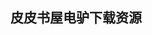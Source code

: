 ## 皮皮书屋电驴下载资源 

[Distributed Systems_ Principles and Paradigms (2nd Edition).pdf]: (ed2k://|file|Distributed%20Systems_%20Principles%20and%20Paradigms%20%282nd%20Edition%29.pdf|10044218|719facf4ff22f3fa244d5fec28697b56|h=rnzt62ghdktjv4weop5ahzngwwcbmsk7|/)

[Patterns for Parallel Programming.pdf]: (ed2k://|file|Patterns%20for%20Parallel%20Programming.pdf|3549440|e0f2d7e6c6af486aa50bd3ff5dd83321|h=hk4qwl476we6cvvnpefi7wdll3yexdph|/)

[Windows Forms Programming with C#.pdf]: (ed2k://|file|Windows%20Forms%20Programming%20with%20C%23.pdf|9668300|a7a22fd99efcd6b0da2e03e7433e3352|h=gk57zm6pe5usrrsgxfc5p2lsma2tz4ay|/)

[Office 2010 Web Apps For Dummies.pdf]: (ed2k://|file|Office%202010%20Web%20Apps%20For%20Dummies.pdf|7230086|c3b6b5a8ca9c4c22f17fada047dd9913|h=lv7mpck3dttrecerhgil5dfqz35a5p6x|/)

[Sensor Networks and Configuration.pdf]: (ed2k://|file|Sensor%20Networks%20and%20Configuration.pdf|15358125|6650c0bc60240f33fede48db1705c3d3|h=exvhi7cpq2mqwtvb5luurj7t3fi5hy5u|/)

[Python Testing Cookbook.pdf]: (ed2k://|file|Python%20Testing%20Cookbook.pdf|9583473|9068fdd0bfbaa8e3e2c7c28871b0c2e3|h=rb76v5fybvcyojcbhhzfggnhtv5wbflt|/)

[Fundamentals of Multimedia.pdf]: (ed2k://|file|Fundamentals%20of%20Multimedia.pdf|22665511|fd1d8bcfd66e565b6d9ed4e142eefc2e|h=wvbfafdbyqyvorgj7iyxucjtwqj6fkab|/)

[Ethernet_ The Definitive Guide.pdf]: (ed2k://|file|Ethernet_%20The%20Definitive%20Guide.pdf|10228566|951e066f89fcfcae1dbb908ae3bc3334|h=bfrff6dscx6sw6pqu7l64a3wqql35zas|/)

[Sass and Compass in Action (EPUB).pdf]: (ed2k://|file|Sass%20and%20Compass%20in%20Action%20%28EPUB%29.pdf|4537366|6137eac68fe8c921dc5e00db72759fa4|h=sxcfs5eykbsyywrokkpbesqnpdkewzyw|/)

[Jbuilder开发人员指南.zip]: (ed2k://|file|Jbuilder%E5%BC%80%E5%8F%91%E4%BA%BA%E5%91%98%E6%8C%87%E5%8D%97.zip|5745547|89ca1ccddefe1411f49dbc918635f5ba|h=mw7xejda4mp74rdshfog6djzcioylkjk|/)

[sed与awk(第二版)(饭醉团伙中文高清版).pdf]: (ed2k://|file|sed%E4%B8%8Eawk%28%E7%AC%AC%E4%BA%8C%E7%89%88%29%28%E9%A5%AD%E9%86%89%E5%9B%A2%E4%BC%99%E4%B8%AD%E6%96%87%E9%AB%98%E6%B8%85%E7%89%88%29.pdf|16911647|071397c3dc61c3fb06b6dc714af7bdc9|h=n7raxhfmhjaypaipzxanbhvxho566bpf|/)

[Agile Development with the ICONIX Process.chm]: (ed2k://|file|Agile%20Development%20with%20the%20ICONIX%20Process.chm|9965042|fe0bbbebb454aa65cf944e9ddbf73651|h=tms63pgaesk4rlh2s7wprmdtvkl3cv4t|/)

[Digging into WordPress v3.3.pdf]: (ed2k://|file|Digging%20into%20WordPress%20v3.3.pdf|34254913|599a8bda6c5dc2bd334f797851784d9a|h=wepep5xmg4sior3nrm3sga4jhaoywrnr|/)

[WordPress 3 Cookbook.pdf]: (ed2k://|file|WordPress%203%20Cookbook.pdf|16842228|60c2740a0970573a308d899568dca781|h=zpkne7djtkqxddyop24iyzj2bis2nw5o|/)

[WordPress 3 for Business Bloggers.pdf]: (ed2k://|file|WordPress%203%20for%20Business%20Bloggers.pdf|9983438|fb8e2da9194aa2a0bb91f7816168794f|h=2ep464gm3sh4nlhlahrosyy7fpmpsd62|/)

[Social Media for WordPress_ Build Communities, Engage Members and Promote Your Site.pdf]: (ed2k://|file|Social%20Media%20for%20WordPress_%20Build%20Communities%2C%20Engage%20Members%20and%20Promote%20Your%20Site.pdf|5020866|4c6c089096639c999e60f988842aa1fd|h=nh7yer32bfei3pd4kyro4ti3m7mphzoj|/)

[SOFTWARE PARADIGMS.pdf]: (ed2k://|file|SOFTWARE%20PARADIGMS.pdf|4482592|85dfe0533657b328b228f97c2f664589|h=ziuskpomd3jqdt7sas6n5ut37yn6or3x|/)

[A Practical Guide to Linux(R) Commands, Editors, and Shell Programming.chm]: (ed2k://|file|A%20Practical%20Guide%20to%20Linux%28R%29%20Commands%2C%20Editors%2C%20and%20Shell%20Programming.chm|3786069|efc73da33bff3045b16dc30375b8c281|h=e6qv3dos3t4yllnm3yh6slobgzpw4atd|/)

[WordPress_ The Missing Manual.pdf]: (ed2k://|file|WordPress_%20The%20Missing%20Manual.pdf|32389934|6711eb05eea9dfd4ff440360380d14b1|h=36upwpt5vry55mmbt47xrptgt7s2sgzp|/)

[WordPress Mobile Applications with PhoneGap.pdf]: (ed2k://|file|WordPress%20Mobile%20Applications%20with%20PhoneGap.pdf|3827026|ec8b3df8b4bfdb660909da877ef85411|h=m4hxqqth6tncbog7lco332eyr2xrzjxq|/)

[Professional WordPress_ Design and Development, 2 edition.pdf]: (ed2k://|file|Professional%20WordPress_%20Design%20and%20Development%2C%202%20edition.pdf|14762740|61817fadfcecc20804512ac32b58eebd|h=rqhqgu4fd5aqw25bq4wuvh5b2s7wk7t2|/)

[Designing Storage for Exchange 2007 SP1.pdf]: (ed2k://|file|Designing%20Storage%20for%20Exchange%202007%20SP1.pdf|32636622|69dbc49ef962996a34bb2447f8e2458f|h=csraebdmyyn2y6fe7jewlfbglnpxjbwf|/)

[码农 第2期.pdf]: (ed2k://|file|%E7%A0%81%E5%86%9C%20%E7%AC%AC2%E6%9C%9F.pdf|7394931|b69a1f43acd2a68ab487cebad01e02a7|h=owqoiq5vhsppmzmhczcdgkw5czl47a2u|/)

[Uncertainty in geographical information.pdf]: (ed2k://|file|Uncertainty%20in%20geographical%20information.pdf|4611229|115586eff1bf4f0781119ca00d97dbed|h=d7u2vwiu5acvem2ozfmt4ewjq2ma2qiy|/)

[Learning jQuery Deferreds.pdf]: (ed2k://|file|Learning%20jQuery%20Deferreds.pdf|8049105|88a82e01b6523c61eb264dda0e314ccd|h=pj5g3ibdj66cy5w4ni7e6kwk52c3fbxg|/)

[RECONFIGURABLE RADIO SYSTEMS.pdf]: (ed2k://|file|RECONFIGURABLE%20RADIO%20SYSTEMS.pdf|15046788|9294bcd0fc24060b160e11a411d5f09d|h=z736wo3d6kn2hsvmnxbyxiyvqk7al7g7|/)

[使用Java Web服务构建SOA.pdf]: (ed2k://|file|%E4%BD%BF%E7%94%A8Java%20Web%E6%9C%8D%E5%8A%A1%E6%9E%84%E5%BB%BASOA.pdf|50726758|451a044a165af581692ced1a441e5afc|h=ylun26lsgajiwgvkko2wccbcf6gy7fiq|/)

[Expert MySQL.pdf]: (ed2k://|file|Expert%20MySQL.pdf|10809454|ead48c8ae7228dad1f16a035f998b909|h=iwroyvq7rnlb232liwlaxy33lmdiz5p3|/)

[Core Software Security.pdf]: (ed2k://|file|Core%20Software%20Security.pdf|5877630|10e05287853cbb544735579053470300|h=cspwgomcn5cyods2gbyivgfuapnzqhva|/)

[Droid 2_ The Missing Manual.pdf]: (ed2k://|file|Droid%202_%20The%20Missing%20Manual.pdf|38205293|960d28778d70928142aee275e7ea36ad|h=kfqcz72vqohe7pv5lpqdep37z2ilf5hn|/)

[Inferno Programming with Limbo.pdf]: (ed2k://|file|Inferno%20Programming%20with%20Limbo.pdf|29268434|0c548d4e27a7525aea586977489313cf|h=kkpgfqyroivwa6x56mtrtckk5yamky4j|/)

[Cinema 4D Beginner’s Guide.pdf]: (ed2k://|file|Cinema%204D%20Beginner%E2%80%99s%20Guide.pdf|7496779|e32a59664c8a8ebad4c10297130b2542|h=w7b4ezxt7usr2jfu6erpjprqla4zw3bq|/)

[Computer Graphics Using Java 2D and 3D.chm]: (ed2k://|file|Computer%20Graphics%20Using%20Java%202D%20and%203D.chm|5672580|5a144b23fdc74cfae3c48c81dfaf52e6|h=duvuhrzbhftami7furrxeuyinwfotkcb|/)

[ASP.NET 3.5 Website Programming.pdf]: (ed2k://|file|ASP.NET%203.5%20Website%20Programming.pdf|7958884|54c811cf8a819879cc6f914c03ff381a|h=4z6g3thwvtkigghk5owvmpr747fua3pn|/)

[User Experience, Practical Techniques, Volume 1 (Smashing eBook Series).pdf]: (ed2k://|file|User%20Experience%2C%20Practical%20Techniques%2C%20Volume%201%20%28Smashing%20eBook%20Series%29.pdf|6509344|506201cffda32f95dfe5080a20544d26|h=e24ath6wk56zb5okbfjhq5tpyldovp2v|/)

[Objective-C Quick Syntax Reference.pdf]: (ed2k://|file|Objective-C%20Quick%20Syntax%20Reference.pdf|2073060|2067e64852422f34c01e81ad37ecd149|h=munb6y7d3srt5jzyoe5kzut46c746di2|/)

[Linker and Libraries Guide.pdf]: (ed2k://|file|Linker%20and%20Libraries%20Guide.pdf|1972480|b7304a35af57d7047a915e836f2e7229|h=dh7wh2l7ahzivzus4mq5uhepxzrvrryl|/)

[Social Software and Web 2.0 Technology Trends.pdf]: (ed2k://|file|Social%20Software%20and%20Web%202.0%20Technology%20Trends.pdf|3666798|b20ad8f9225bcbab4879b67095bf8448|h=zanwcpehroy2anuky2e7m675vbd7ichn|/)

[UML 2 Semantics and Applications.pdf]: (ed2k://|file|UML%202%20Semantics%20and%20Applications.pdf|1979031|3a2ae0486bb0714efb8ab8f82d386365|h=fm2tci3zjkdj2ki2oxfvtvzfagtzhxhs|/)

[单片机典型模块设计实例导航.pdf]: (ed2k://|file|%E5%8D%95%E7%89%87%E6%9C%BA%E5%85%B8%E5%9E%8B%E6%A8%A1%E5%9D%97%E8%AE%BE%E8%AE%A1%E5%AE%9E%E4%BE%8B%E5%AF%BC%E8%88%AA.pdf|50815835|649632fe52e234f6235c5e8a261d3040|h=leqfoeuthjg7ndggx2eojdmvkv3fuct3|/)

[Web Analytics An Hour a Day.pdf]: (ed2k://|file|Web%20Analytics%20An%20Hour%20a%20Day.pdf|6578326|68f8ee7024df9f8c61c1b048dae50ade|h=22k3arqvcpl4d6ssisaqk6tyxg4cbghq|/)

[PacktPub.Sencha.Touch.Cookbook.2nd.Edition.pdf]: (ed2k://|file|PacktPub.Sencha.Touch.Cookbook.2nd.Edition.pdf|5280870|eac49fdd3ca99ef9dd9c732b025e0cb7|h=zxkkfvfdsq7nsznu4qo3mm4nksmqg3bl|/)

[Mathematica使用指南.pdf]: (ed2k://|file|Mathematica%E4%BD%BF%E7%94%A8%E6%8C%87%E5%8D%97.pdf|10689624|eec85c9d8a10a3e83d11230880fbe373|h=p3lillziiflzzdibug5ka7aoc2jskc5q|/)

[Advanced Bash-Scripting Guide 6.2.pdf]: (ed2k://|file|Advanced%20Bash-Scripting%20Guide%206.2.pdf|2619626|636a4aca805b194632b951fad8806544|h=zzag3nf4eszxzn4dklbybbvrxitg4guz|/)

[C# in Depth.pdf]: (ed2k://|file|C%23%20in%20Depth.pdf|8578042|b2e8a860090b7ed3af1bb97185f2de05|h=7i4b5fwzybzzvsufzxq3rfhihvyalede|/)

[计算机程序的构造和解释(原书第2版).pdf]: (ed2k://|file|%E8%AE%A1%E7%AE%97%E6%9C%BA%E7%A8%8B%E5%BA%8F%E7%9A%84%E6%9E%84%E9%80%A0%E5%92%8C%E8%A7%A3%E9%87%8A%28%E5%8E%9F%E4%B9%A6%E7%AC%AC2%E7%89%88%29.pdf|2608796|dcb8a0af64b524fa15df9d2bae191c27|h=o5qm4b4gzdvfuffhybnu5edofavcxdly|/)

[From Bash to Z Shell_ Conquering the Command Line.pdf]: (ed2k://|file|From%20Bash%20to%20Z%20Shell_%20Conquering%20the%20Command%20Line.pdf|15371600|09f67c25deec1bcbc6dd4112086dbce6|h=tnvef4pbuxatyohrzbsgj5i5rdr5eycy|/)

[学习 bash.pdf]: (ed2k://|file|%E5%AD%A6%E4%B9%A0%20bash.pdf|7592191|9e12c2357d68a196ba9b92bd71735a58|h=knci6tcs5sqwwjhfwtrdirvuzt4pun7a|/)

[The App Design Handbook.pdf]: (ed2k://|file|The%20App%20Design%20Handbook.pdf|10586642|68c97ee58563c01850404c72f1590968|h=rirhqcefthy5klv6pwt4py5zp7rkl5zn|/)

[60 Recipes for Apache CloudStack.pdf]: (ed2k://|file|60%20Recipes%20for%20Apache%20CloudStack.pdf|10625510|05a7e1150b16199b0838fccd78f1158e|h=w6iao3kqm6v3ggtp7nsuofayezpz6syy|/)

[Drupal_ The Guide to Planning and Building Websites.pdf]: (ed2k://|file|Drupal_%20The%20Guide%20to%20Planning%20and%20Building%20Websites.pdf|29108972|f3135c902251684219a7bb4be77cb46a|h=kap3iffg6bv2cl2bsjt453fr2qedaj27|/)

[iOS6 by tutorials.pdf]: (ed2k://|file|iOS6%20by%20tutorials.pdf|50767387|cadd42237cfe6ebb7c103d21eafd2ada|h=ea44xtaif776zug5ur7pmczwmm2kro54|/)

[51 High-tech Practical Jokes for the Evil Genius.pdf]: (ed2k://|file|51%20High-tech%20Practical%20Jokes%20for%20the%20Evil%20Genius.pdf|11673109|35d7504ee33cbe0ed7c93aa240ca44c1|h=pdpw3ao25k2atraapm5hjmui2kvr55pd|/)

[Network Intrusion Detection, Third Edition.pdf]: (ed2k://|file|Network%20Intrusion%20Detection%2C%20Third%20Edition.pdf|2368874|7ef42ef39f428d92c48368275de9969d|h=t4l3yt7si4krugeyo3u44wllxquu3opx|/)

[Microsoft Office Excel 2003 Formulas.pdf]: (ed2k://|file|Microsoft%20Office%20Excel%202003%20Formulas.pdf|12074259|9707b8c0e894f6cbb8852b434c919be9|h=76mlbfdbgwzodsunkf7zzjalj72pobme|/)

[Developer’s Guide to Collections in Microsoft .NET.pdf]: (ed2k://|file|Developer%E2%80%99s%20Guide%20to%20Collections%20in%20Microsoft%20.NET.pdf|8621179|9c1317f0fb08e8d2127ad988a914673f|h=omejewyxxidexslksp62ltj44av3ut3q|/)

[Microsoft Office Excel 2003 Bible.pdf]: (ed2k://|file|Microsoft%20Office%20Excel%202003%20Bible.pdf|20609719|771f6c43bc57854e29662fdaa795167f|h=mimlshsllrvpt76ys7jhlycxtng65zbn|/)

[HTML5 For Dummies Quick Reference.pdf]: (ed2k://|file|HTML5%20For%20Dummies%20Quick%20Reference.pdf|2449045|b0e013ef68065656bafdb1fc654a671d|h=peuuqphaid23az5y5nuy3ltgpqhqjefg|/)

[Predictive Analytics_ Microsoft Excel.pdf]: (ed2k://|file|Predictive%20Analytics_%20Microsoft%20Excel.pdf|7243447|f5779d6f24e315b3069fdaf7a1764c90|h=pzsb2ady4xpptkrkjuyct5cbzhkibgvs|/)

[Excel DashBoards & Reports.pdf]: (ed2k://|file|Excel%20DashBoards%20%26%20Reports.pdf|8194653|0321356b518ec8e8f52fbc82d119a552|h=ci5powwxhthf444riph6wcpm33cmmj7j|/)

[Excel Add-in Development in C_C++_ Applications in Finance.pdf]: (ed2k://|file|Excel%20Add-in%20Development%20in%20C_C%2B%2B_%20Applications%20in%20Finance.pdf|3286635|4ffe23f2e1255df64b8e9503b2839057|h=qpnwpzjokrhygczv5bqwtxihg5pnjox2|/)

[Microsoft Office Excel 2003 Inside Out.pdf]: (ed2k://|file|Microsoft%20Office%20Excel%202003%20Inside%20Out.pdf|16950605|0a73e5a8e38224e34ade379da8bfc952|h=cv7ebzow4tes3znj7zocgrdww7f2ftrl|/)

[Practical Guide to Ubuntu Linux, 3rd Edition.rar]: (ed2k://|file|Practical%20Guide%20to%20Ubuntu%20Linux%2C%203rd%20Edition.rar|10878682|6be1d40a320cfc72f216758c3a557a96|h=jke44xr5cqdtk76doeindes7tsem5cie|/)

[Pro Single Page Application Development.pdf]: (ed2k://|file|Pro%20Single%20Page%20Application%20Development.pdf|8209195|dd090d93409d14b70e7a5a251bac730c|h=wgdwpn3dglko4jhy4xw3ynaxi2qgepzr|/)

[Campus Network Design Fundamentals.chm]: (ed2k://|file|Campus%20Network%20Design%20Fundamentals.chm|3609030|0cd281f5c7e81302e288e272fefaf8ed|h=swrsag6krlh3v6rj6i5c252ipifvovxk|/)

[OSPF Network Design Solutions, 2nd edition.pdf]: (ed2k://|file|OSPF%20Network%20Design%20Solutions%2C%202nd%20edition.pdf|15431173|d1b08b5aff6dd02a59c3f8517edf1301|h=pe5mbnwvoita2lajayzna4zxf7t6vg2t|/)

[Programming with C++.pdf]: (ed2k://|file|Programming%20with%20C%2B%2B.pdf|7837862|9337f0eeb56627027425960840a750bb|h=ahkcwkev5nqk45b52eusb2sdddghz4ae|/)

[Sams Teach Yourself Networking in 24 Hours (4th Edition).pdf]: (ed2k://|file|Sams%20Teach%20Yourself%20Networking%20in%2024%20Hours%20%284th%20Edition%29.pdf|2924262|178019d86c8548c82cef0942577d639c|h=5tdpx5upgnmdb4gu6elsqtqlvcfulhoe|/)

[现代编译原理-C语言描述.pdf]: (ed2k://|file|%E7%8E%B0%E4%BB%A3%E7%BC%96%E8%AF%91%E5%8E%9F%E7%90%86-C%E8%AF%AD%E8%A8%80%E6%8F%8F%E8%BF%B0.pdf|18978415|d2208976fad2da81b97852011d806482|h=e3g6b3uvbmi5dyfjuxra5vy27y74dwqv|/)

[Analysis of Computer and Communication Networks.pdf]: (ed2k://|file|Analysis%20of%20Computer%20and%20Communication%20Networks.pdf|14933608|e6d299fb55665aae070721c34559b526|h=uj7rh5y43tv7evp5pbhvlkolcegfmrta|/)

[WEB安全测试.pdf]: (ed2k://|file|WEB%E5%AE%89%E5%85%A8%E6%B5%8B%E8%AF%95.pdf|58687609|babe35bea9da3e86a94d43e94f77bd07|h=w4tcitn23hsdf4pvchu4va5oxpxy27js|/)

[对象设计：角色、责任和协作.pdf]: (ed2k://|file|%E5%AF%B9%E8%B1%A1%E8%AE%BE%E8%AE%A1%EF%BC%9A%E8%A7%92%E8%89%B2%E3%80%81%E8%B4%A3%E4%BB%BB%E5%92%8C%E5%8D%8F%E4%BD%9C.pdf|48863816|58e0429015f8c804d1406b3c042678d9|h=35wgenxbrc3jengjvif5rmgc2u2qbpwc|/)

[The InfoSec Handbook.pdf]: (ed2k://|file|The%20InfoSec%20Handbook.pdf|11995977|37fa1285495145c1e4e8ba00a6abdde3|h=hjiknkaephldyyamduqgyc5mfvzzhven|/)

[AngularJS_ Up and Running.pdf]: (ed2k://|file|AngularJS_%20Up%20and%20Running.pdf|4056961|ef04bd140e584d5211467c4f27a2e7f8|h=dgi5ur673xzutqwj2lpiu6qynwm5o2rf|/)

[敏捷建模.pdf]: (ed2k://|file|%E6%95%8F%E6%8D%B7%E5%BB%BA%E6%A8%A1.pdf|12219202|22db93e1f4e170ce8f63c18740c85463|h=5krr3svi6gu24ujbkljrlh6sjfva5qgi|/)

[Beginning Java 8 APIs, Extensions and Libraries.pdf]: (ed2k://|file|Beginning%20Java%208%20APIs%2C%20Extensions%20and%20Libraries.pdf|9656609|850033e1aef75c1969e5481f632dd47d|h=elekvaqvtinz4uaul6jwhzczlg5ex5wf|/)

[Pro Git, Second Edition.pdf]: (ed2k://|file|Pro%20Git%2C%20Second%20Edition.pdf|27467508|b858ab7912fa852da7770589d6064b8e|h=o2b7dp6zph4ewdvzlund7qtsg4ksizyn|/)

[Ektron Developer’s Guide_ Building an Ektron Powered Website.pdf]: (ed2k://|file|Ektron%20Developer%E2%80%99s%20Guide_%20Building%20an%20Ektron%20Powered%20Website.pdf|28521858|c407f87895b965fb0bd3feaf436081f1|h=akuf2gxgllzur7cozmzmhaybz5mxl2sx|/)

[认知与设计-理解UI设计准则.pdf]: (ed2k://|file|%E8%AE%A4%E7%9F%A5%E4%B8%8E%E8%AE%BE%E8%AE%A1-%E7%90%86%E8%A7%A3UI%E8%AE%BE%E8%AE%A1%E5%87%86%E5%88%99.pdf|39298523|ae338da361d9c36293065a38df87e7c9|h=dvnsbt73jhs4dd3n3kme3eme3x6mmukj|/)

[Clojure High Performance Programming.pdf]: (ed2k://|file|Clojure%20High%20Performance%20Programming.pdf|1222305|572c229b115b8ae3999fbfbe5fbc88f3|h=usutqbfbgru5b6zjkob7hh7stkx76o6k|/)

